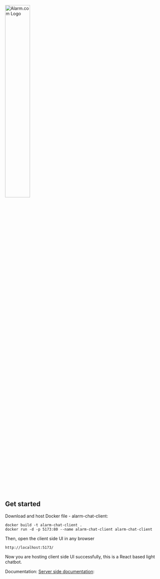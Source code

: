 <picture class="github-only">
  <img alt="Alarm.com Logo" src="https://media.licdn.com/dms/image/v2/C4E0BAQH7Ef_zBPUQnw/company-logo_200_200/company-logo_200_200/0/1631327773224?e=1760572800&v=beta&t=F4eDHsvrfiFP7QhJraL5DjXVaeiKeSSlcwtZ-z8Nt1g" width="40%">
</picture>

<div>
<br>
</div>

## Get started

Download and host Docker file - alarm-chat-client:

```
docker build -t alarm-chat-client .
docker run -d -p 5173:80 --name alarm-chat-client alarm-chat-client
```

Then, open the client side UI in any browser

```
http://localhost:5173/
```

Now you are hosting client side UI successfully, this is a React based light chatbot.<br>


Documentation: [Server side documentation](https://crazyyiwen2015.atlassian.net/wiki/x/i4AB):<br>

